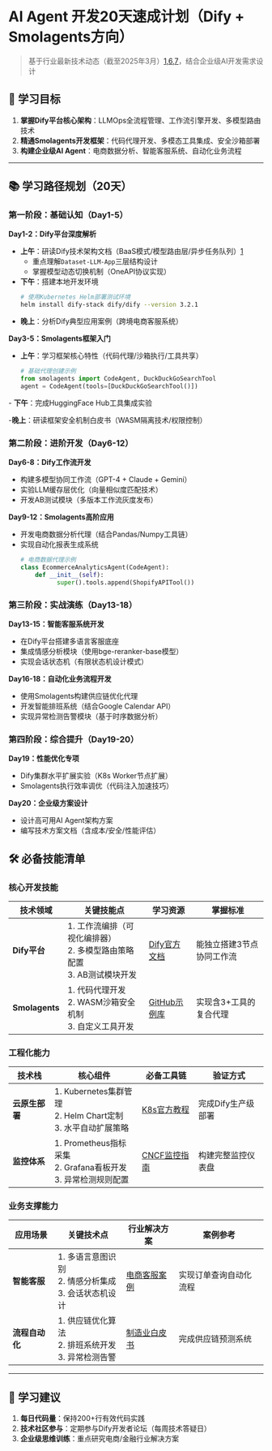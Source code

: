 ﻿# AI Agent 开发20天速成计划（Dify + Smolagents方向）

> 基于行业最新技术动态（截至2025年3月）[1,6,7](@ref)，结合企业级AI开发需求设计

## 🎯 学习目标
1. ​**掌握Dify平台核心架构**：LLMOps全流程管理、工作流引擎开发、多模型路由技术
2. ​**精通Smolagents开发框架**：代码代理开发、多模态工具集成、安全沙箱部署
3. ​**构建企业级AI Agent**：电商数据分析、智能客服系统、自动化业务流程

---

## 📚 学习路径规划（20天）

### 第一阶段：基础认知（Day1-5）
**Day1-2：Dify平台深度解析**  
- ​**上午**：研读Dify技术架构文档（BaaS模式/模型路由层/异步任务队列）[1](@ref)  
  - 重点理解`Dataset-LLM-App`三层结构设计  
  - 掌握模型动态切换机制（OneAPI协议实现）  
- ​**下午**：搭建本地开发环境  
  ```bash
  # 使用Kubernetes Helm部署测试环境
  helm install dify-stack dify/dify --version 3.2.1
- ​**晚上**：分析Dify典型应用案例（跨境电商客服系统）

**Day3-5：Smolagents框架入门**  
- ​**上午**：学习框架核心特性（代码代理/沙箱执行/工具共享）
  ```python
  # 基础代理创建示例
  from smolagents import CodeAgent, DuckDuckGoSearchTool
  agent = CodeAgent(tools=[DuckDuckGoSearchTool()])
​- ​**下午**：完成HuggingFace Hub工具集成实验

​- ​**晚上**：研读框架安全机制白皮书（WASM隔离技术/权限控制）

### 第二阶段：进阶开发（Day6-12）
**Day6-8：Dify工作流开发**
- 构建多模型协同工作流（GPT-4 + Claude + Gemini）
- 实验LLM缓存层优化（向量相似度匹配技术）
- 开发AB测试模块（多版本工作流灰度发布）

**Day9-12：Smolagents高阶应用**
- 开发电商数据分析代理（结合Pandas/Numpy工具链）
- 实现自动化报表生成系统
  ```python
  # 电商数据代理示例
  class EcommerceAnalyticsAgent(CodeAgent):
      def __init__(self):
            super().tools.append(ShopifyAPITool())

### 第三阶段：实战演练（Day13-18）
**Day13-15：智能客服系统开发**

- 在Dify平台搭建多语言客服底座
- 集成情感分析模块（使用bge-reranker-base模型）
- 实现会话状态机（有限状态机设计模式）

**Day16-18：自动化业务流程开发**

- 使用Smolagents构建供应链优化代理
- 开发智能排班系统（结合Google Calendar API）
- 实现异常检测告警模块（基于时序数据分析）

### 第四阶段：综合提升（Day19-20）
**Day19：性能优化专项**

- Dify集群水平扩展实验（K8s Worker节点扩展）
- Smolagents执行效率调优（代码注入加速技巧）

**Day20：企业级方案设计**

- 设计高可用AI Agent架构方案
- 编写技术方案文档（含成本/安全/性能评估）

## 🛠️ 必备技能清单

### 核心开发技能
| 技术领域       | 关键技能点                     | 学习资源                 | 掌握标准                |
|----------------|------------------------------|-------------------------|------------------------|
| ​**Dify平台**   | 1. 工作流编排（可视化编排器）<br>2. 多模型路由策略配置<br>3. AB测试模块开发 | [Dify官方文档](https://docs.dify.ai) | 能独立搭建3节点协同工作流 |
| ​**Smolagents** | 1. 代码代理开发<br>2. WASM沙箱安全机制<br>3. 自定义工具开发 | [GitHub示例库](https://github.com/smolagents/examples) | 实现含3+工具的复合代理 |

### 工程化能力
| 技术栈         | 核心组件                      | 必备工具链              | 验证方式               |
|----------------|-----------------------------|------------------------|-----------------------|
| ​**云原生部署** | 1. Kubernetes集群管理<br>2. Helm Chart定制<br>3. 水平自动扩展策略 | [K8s官方教程](https://kubernetes.io/docs) | 完成Dify生产级部署    |
| ​**监控体系**   | 1. Prometheus指标采集<br>2. Grafana看板开发<br>3. 异常检测规则配置 | [CNCF监控指南](https://monitoring.cncf.io) | 构建完整监控仪表盘    |

### 业务支撑能力
| 应用场景       | 关键技术点                    | 行业解决方案            | 案例参考               |
|----------------|-----------------------------|------------------------|-----------------------|
| ​**智能客服**   | 1. 多语言意图识别<br>2. 情感分析集成<br>3. 会话状态机设计 | [电商客服案例](https://dify.ai/case-study) | 实现订单查询自动化流程 |
| ​**流程自动化** | 1. 供应链优化算法<br>2. 排班系统开发<br>3. 异常检测告警 | [制造业白皮书](https://industry-ai.org) | 完成供应链预测系统    |

---
## 📌 学习建议
1. ​**每日代码量**：保持200+行有效代码实践
2. ​**技术社区参与**：定期参与Dify开发者论坛（每周技术答疑日）
3. ​**​企业级思维训练**：重点研究电商/金融行业解决方案

